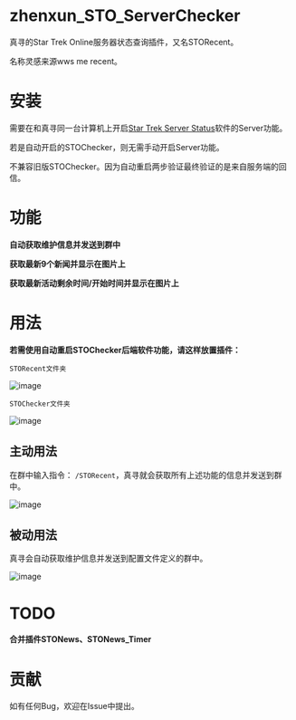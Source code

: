 # zhenxun_STO_ServerChecker
真寻的Star Trek Online服务器状态查询插件，又名STORecent。

名称灵感来源wws me recent。

# 安装
需要在和真寻同一台计算机上开启[Star Trek Server Status](https://github.com/XKaguya/StarTrekOnline-ServerStatus)软件的Server功能。

若是自动开启的STOChecker，则无需手动开启Server功能。

不兼容旧版STOChecker。因为自动重启两步验证最终验证的是来自服务端的回信。

# 功能
**自动获取维护信息并发送到群中**

**获取最新9个新闻并显示在图片上**

**获取最新活动剩余时间/开始时间并显示在图片上**

# 用法
**若需使用自动重启STOChecker后端软件功能，请这样放置插件：**

`STORecent文件夹` 

![image](https://github.com/XKaguya/zhenxun_STO_ServerChecker/assets/96401952/d0eae86d-2194-42fe-bce8-5ca1f052801f)

`STOChecker文件夹`

![image](https://github.com/XKaguya/zhenxun_STO_ServerChecker/assets/96401952/3b7260bc-4e96-462b-b669-c97b21b5a8fe)

## 主动用法

在群中输入指令：
`/STORecent`，真寻就会获取所有上述功能的信息并发送到群中。

![image](https://github.com/XKaguya/zhenxun_STO_ServerChecker/assets/96401952/0d266223-c62f-4260-8d21-653d59546725)

## 被动用法

真寻会自动获取维护信息并发送到配置文件定义的群中。

![image](https://github.com/XKaguya/zhenxun_STO_ServerChecker/assets/96401952/6299851e-2110-4265-acb6-2ff6abd1a143)

# TODO
**合并插件STONews、STONews_Timer**

# 贡献
如有任何Bug，欢迎在Issue中提出。


